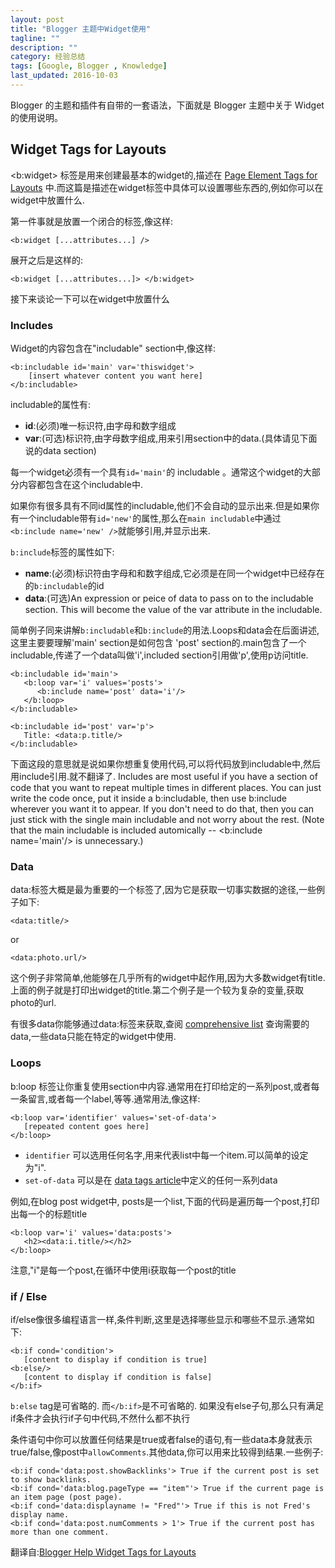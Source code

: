 ```yaml
---
layout: post
title: "Blogger 主题中Widget使用"
tagline: ""
description: ""
category: 经验总结
tags: [Google, Blogger , Knowledge]
last_updated: 2016-10-03
---
```


Blogger 的主题和插件有自带的一套语法，下面就是 Blogger 主题中关于 Widget 的使用说明。

## Widget Tags for Layouts

<b:widget> 标签是用来创建最基本的widget的,描述在 [Page Element Tags for Layouts](http://help.blogger.com/bin/answer.py?answer=46888) 中.而这篇是描述在widget标签中具体可以设置哪些东西的,例如你可以在widget中放置什么.

第一件事就是放置一个闭合的标签,像这样:

`<b:widget [...attributes...] />`

展开之后是这样的:

`<b:widget [...attributes...]>
</b:widget>`

接下来谈论一下可以在widget中放置什么

### Includes
Widget的内容包含在"includable" section中,像这样:

    <b:includable id='main' var='thiswidget'>
        [insert whatever content you want here]
    </b:includable>

includable的属性有:

* **id**:(必须)唯一标识符,由字母和数字组成
* **var**:(可选)标识符,由字母数字组成,用来引用section中的data.(具体请见下面说的data section)

每一个widget必须有一个具有`id='main'`的 includable 。通常这个widget的大部分内容都包含在这个includable中.

如果你有很多具有不同id属性的includable,他们不会自动的显示出来.但是如果你有一个includable带有`id='new'`的属性,那么在`main includable`中通过`<b:include name='new' />`就能够引用,并显示出来.

`b:include`标签的属性如下:

* **name**:(必须)标识符由字母和和数字组成,它必须是在同一个widget中已经存在的`b:includable`的id
* **data**:(可选)An expression or peice of data to pass on to the includable section. This will become the value of the var attribute in the includable.

简单例子同来讲解`b:includable`和`b:include`的用法.Loops和data会在后面讲述,这里主要要理解'main' section是如何包含 'post' section的.main包含了一个includable,传递了一个data叫做'i',included section引用做'p',使用p访问title.

    <b:includable id='main'>
       <b:loop var='i' values='posts'>
          <b:include name='post' data='i'/>
       </b:loop>
    </b:includable>
    
    <b:includable id='post' var='p'>
       Title: <data:p.title/>
    </b:includable>

下面这段的意思就是说如果你想重复使用代码,可以将代码放到includable中,然后用include引用.就不翻译了.
Includes are most useful if you have a section of code that you want to repeat multiple times in different places. You can just write the code once, put it inside a b:includable, then use b:include wherever you want it to appear. If you don't need to do that, then you can just stick with the single main includable and not worry about the rest. (Note that the main includable is included automically -- <b:include name='main'/> is unnecessary.)

### Data
data:标签大概是最为重要的一个标签了,因为它是获取一切事实数据的途径,一些例子如下:

    <data:title/>

or

    <data:photo.url/>

这个例子非常简单,他能够在几乎所有的widget中起作用,因为大多数widget有title.上面的例子就是打印出widget的title.第二个例子是一个较为复杂的变量,获取photo的url.

有很多data你能够通过data:标签来获取,查阅 [comprehensive list](http://help.blogger.com/bin/answer.py?answer=47270) 查询需要的data,一些data只能在特定的widget中使用.

### Loops
b:loop 标签让你重复使用section中内容.通常用在打印给定的一系列post,或者每一条留言,或者每一个label,等等.通常用法,像这样:

    <b:loop var='identifier' values='set-of-data'>
       [repeated content goes here]
    </b:loop>

* `identifier` 可以选用任何名字,用来代表list中每一个item.可以简单的设定为"i". 
* `set-of-data` 可以是在 [data tags article](http://help.blogger.com/bin/answer.py?answer=47270)中定义的任何一系列data

例如,在blog post widget中, posts是一个list,下面的代码是遍历每一个post,打印出每一个的标题title

    <b:loop var='i' values='data:posts'>
       <h2><data:i.title/></h2>
    </b:loop>

注意,"i"是每一个post,在循环中使用i获取每一个post的title

### if / Else
if/else像很多编程语言一样,条件判断,这里是选择哪些显示和哪些不显示.通常如下:

    <b:if cond='condition'> 
       [content to display if condition is true]
    <b:else/>
       [content to display if condition is false]
    </b:if>

`b:else` tag是可省略的. 而`</b:if>`是不可省略的. 如果没有else子句,那么只有满足if条件才会执行if子句中代码,不然什么都不执行

条件语句中你可以放置任何结果是true或者false的语句,有一些data本身就表示true/false,像post中`allowComments`.其他data,你可以用来比较得到结果.一些例子:

    <b:if cond='data:post.showBacklinks'> True if the current post is set to show backlinks.
    <b:if cond='data:blog.pageType == "item"'> True if the current page is an item page (post page).
    <b:if cond='data:displayname != "Fred"'> True if this is not Fred's display name.
    <b:if cond='data:post.numComments > 1'> True if the current post has more than one comment.

翻译自:[Blogger Help Widget Tags for Layouts](https://support.google.com/blogger/answer/46995)